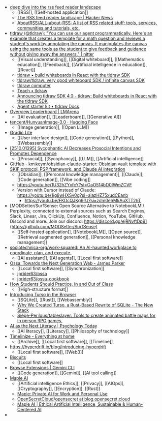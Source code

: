 - [deep dive into the rss feed reader landscape](https://lighthouseapp.io/blog/feed-reader-deep-dive)
	- [[RSS]], [[Self-hosted application]]
	- [The RSS feed reader landscape | Hacker News](https://news.ycombinator.com/item?id=45517134)
	- [AboutRSS/ALL-about-RSS: A list of RSS related stuff: tools, services, communities and tutorials, etc.](https://github.com/AboutRSS/ALL-about-RSS)
- [tldraw (@tldraw): "You can use our agent programmatically. Here's an example that creates a template for a math question and reviews a student's work by annotating the canvas. It manipulates the canvas using the same tools as the student to give feedback and guidance without giving away the answers." | nitter](https://nitter.net/tldraw/status/1975942657709932994#m)
	- [[Visual understanding]], [[Digital whiteboard]], [[Mathematics education]], [[Feedback]], [[Artificial intelligence in education]], [[React]]
	- [tldraw • build whiteboards in React with the tldraw SDK](https://tldraw.dev/)
	- [tldraw/tldraw: very good whiteboard SDK / infinite canvas SDK](https://github.com/tldraw/tldraw)
	- [tldraw computer](https://computer.tldraw.com/)
	- [Teach • tldraw](https://teach.tldraw.com/sign-in/sso-callback?sign_up_force_redirect_url=https%3A%2F%2Fteach.tldraw.com%2F&sign_in_force_redirect_url=https%3A%2F%2Fteach.tldraw.com%2F&redirect_url=https%3A%2F%2Fteach.tldraw.com%2F)
	- [Announcing tldraw SDK 4.0 - tldraw: Build whiteboards in React with the tldraw SDK](https://tldraw.dev/blog/tldraw-sdk-4-0)
	- [Agent starter kit • tldraw Docs](https://tldraw.dev/starter-kits/agent)
- [Overview Leaderboard | LMArena](https://lmarena.ai/leaderboard)
	- [[AI evaluation]], [[Leaderboard]], [[Generative AI]]
- [tencent/HunyuanImage-3.0 · Hugging Face](https://huggingface.co/tencent/HunyuanImage-3.0)
	- [[Image generation]], [[Open LLM]]
- [Gradio Lite](https://www.gradio.app/4.44.1/guides/gradio-lite)
	- [[User interface design]], [[Code generation]], [[Python]], [[Webassembly]]
- [[2510.01395] Sycophantic AI Decreases Prosocial Intentions and Promotes Dependence](https://arxiv.org/abs/2510.01395)
	- [[Prosocial]], [[Sycophancy]], [[LLM]], [[Artificial intelligence]]
- [GitHub - kmikeym/obsidian-claude-starter: Obsidian vault template with SKIF protocol, PSP framework, and Claude AI integration](https://github.com/kmikeym/obsidian-claude-starter)
	- [[Obsidian]], [[Personal knowledge management]], [[Claude]], [[Code generation]], [[Vibe coding]]
	- https://youtu.be/1U32hZYxfcY?si=OaO514bD0IWmZCVF
	- Version with Cursor instead of Claude: https://youtu.be/1ig8wHXSv0g?si=aiazHZ75xudCEanb
		- https://youtu.be/FKDcQJKg9rU?si=zdm0ehMkAuXTT2hT
- [MODSetter/SurfSense: Open Source Alternative to NotebookLM / Perplexity, connected to external sources such as Search Engines, Slack, Linear, Jira, ClickUp, Confluence, Notion, YouTube, GitHub, Discord and more. Join our discord: https://discord.gg/ejRNvftDp9](https://github.com/MODSetter/SurfSense)
	- [[Self-hosted application]], [[NotebookLM]], [[Open source]], [[Retrieval augmented generation]], [[Personal knowledge management]]
- [sociotechnica-org/work-squared: An AI-haunted workplace to coordinate, plan, and execute.](https://github.com/sociotechnica-org/work-squared)
	- [[AI assistant]], [[AI agents]], [[Local first software]]
- [Ossa: Towards the Next Generation Web - James Parker](https://jamesparker.me/blog/post/2025/08/04/ossa-towards-the-next-generation-web)
	- [[Local first software]], [[Synchronization]]
	- [jprider63/ossa](https://github.com/jprider63/ossa)
	- [jprider63/ossa-cookbook](https://github.com/jprider63/ossa-cookbook)
- [How Students Should Practice, In and Out of Class](https://www.chronicle.com/article/how-students-should-practice-in-and-out-of-class)
	- [[High-structure format]]
- [Introducing Turso in the Browser](https://turso.tech/blog/introducing-turso-in-the-browser)
	- [[SQLite]], [[Rust]], [[Webassembly]]
	- [Why We Created Turso, a Rust-Based Rewrite of SQLite - The New Stack](https://thenewstack.io/why-we-created-turso-a-rust-based-rewrite-of-sqlite/)
	- [Siege-Perilous/tableslayer: Tools to create animated battle maps for in person RPG games.](https://github.com/Siege-Perilous/tableslayer?tab=readme-ov-file)
- [AI as the Next Literacy | Psychology Today](https://www.psychologytoday.com/us/blog/the-emergence-of-skill/202510/ai-as-the-next-literacy)
	- [[AI literacy]], [[Literacy]], [[Philosophy of technology]]
- [Timelinize - Everything at home](https://timelinize.com/)
	- [[Archive]], [[Local first software]], [[Timeline]]
- https://hyperdrift.io/blog/introducing-hyperdrift
	- [[Local first software]], [[Web3]]
- [Biscuits](https://biscuits.club/)
	- [[Local first software]]
- [Browse Extensions | Gemini CLI](https://geminicli.com/extensions/browse/)
	- [[Code generation]], [[Gemini]], [[AI tool calling]]
- [Maple AI](https://trymaple.ai/)
	- [[Artificial intelligence Ethics]], [[Privacy]], [[AIOps]], [[Cryptography]], [[Encryption]], [[Rust]]
	- [Maple: Private AI for Work and Personal Use](https://blog.opensecret.cloud/maple-private-ai-for-work-and-personal/)
	- [OpenSecretCloud/opensecret at blog.opensecret.cloud](https://github.com/OpenSecretCloud/opensecret?ref=blog.opensecret.cloud)
	- [Maple AI | Ethical Artificial Intelligence, Sustainable & Human-Centered AI](https://www.maple-ai.ca/)
-